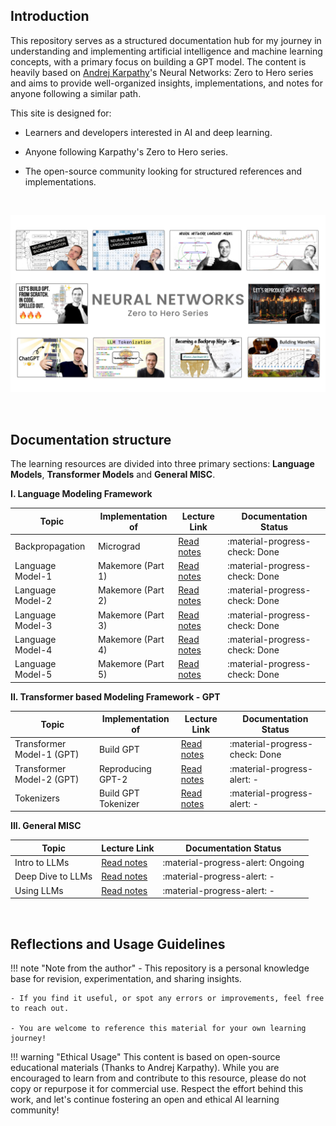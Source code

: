 ## Introduction
This repository serves as a structured documentation hub for my journey in understanding and implementing artificial intelligence and machine learning concepts, with a primary focus on building a GPT model. The content is heavily based on [Andrej Karpathy](https://karpathy.ai)'s Neural Networks: Zero to Hero series and aims to provide well-organized insights, implementations, and notes for anyone following a similar path.

This site is designed for:

- Learners and developers interested in AI and deep learning.

- Anyone following Karpathy's Zero to Hero series.

- The open-source community looking for structured references and implementations.

&nbsp;

<div style="text-align: center;">
    <img src="../assets/images/thumbnail-3.png" alt="Series Thumbnail">
</div>

&nbsp;

## Documentation structure
The learning resources are divided into three primary sections: **Language Models**, **Transformer Models** and **General MISC**.

**I. Language Modeling Framework**

|Topic | Implementation of | Lecture Link | Documentation Status |
|------|--------|------|------|
|Backpropagation|Micrograd|[Read notes](Micrograd/index.md)| :material-progress-check: Done | :material-progress-check: Done |
|Language Model-1|Makemore (Part 1)|[Read notes](Makemore-part1/index.md)| :material-progress-check: Done | 
|Language Model-2|Makemore (Part 2)|[Read notes](Makemore-part2/index.md)| :material-progress-check: Done | 
|Language Model-3|Makemore (Part 3)|[Read notes](Makemore-part3/index.md)| :material-progress-check: Done |
|Language Model-4|Makemore (Part 4)|[Read notes](Makemore-part4/index.md)| :material-progress-check: Done |
|Language Model-5|Makemore (Part 5)|[Read notes](Makemore-part5/index.md)| :material-progress-check: Done |

**II. Transformer based Modeling Framework - GPT**

|Topic | Implementation of | Lecture Link | Documentation Status |
|------|--------|------|------|
|Transformer Model-1 (GPT)|Build GPT|[Read notes](GPT-1/index.md)| :material-progress-check: Done |
|Transformer Model-2 (GPT)|Reproducing GPT-2|[Read notes](GPT-2/index.md)| :material-progress-alert: - |
|Tokenizers|Build GPT Tokenizer|[Read notes](GPT-Tokenizer/index.md)| :material-progress-alert: - |

**III. General MISC**

|Topic | Lecture Link | Documentation Status |
|------|--------|------|
|Intro to LLMs|[Read notes](General-MISC/intro-llms.md) | :material-progress-alert: Ongoing |
|Deep Dive to LLMs|[Read notes](General-MISC/deepdive-llms.md)| :material-progress-alert: - |
|Using LLMs|[Read notes](General-MISC/using-llms.md)| :material-progress-alert: - |


&nbsp;

## Reflections and Usage Guidelines

!!! note "Note from the author"
    - This repository is a personal knowledge base for revision, experimentation, and sharing insights.

    - If you find it useful, or spot any errors or improvements, feel free to reach out.

    - You are welcome to reference this material for your own learning journey!

!!! warning "Ethical Usage"
    This content is based on open-source educational materials (Thanks to Andrej Karpathy). While you are encouraged to learn from and contribute to this resource, please do not copy or repurpose it for commercial use. Respect the effort behind this work, and let's continue fostering an open and ethical AI learning community!

&nbsp;
